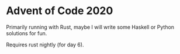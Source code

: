 # Advent of Code 2020

Primarily running with Rust, maybe I will write some Haskell or Python
solutions for fun.

Requires rust nightly (for day 6).
